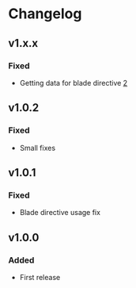 # Changelog

## v1.x.x

### Fixed

- Getting data for blade directive [2]

## v1.0.2

### Fixed

- Small fixes

## v1.0.1

### Fixed

- Blade directive usage fix

## v1.0.0

### Added

- First release

[2]:https://github.com/avto-dev/back2front-laravel/issues/2

